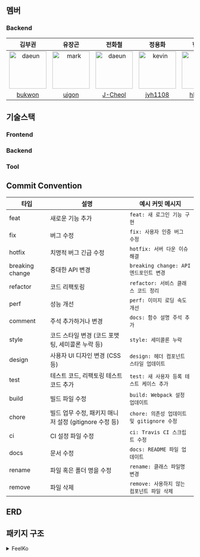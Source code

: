 ## 멤버
### Backend

|                                                  김부권                                                   |                                                  유장곤                                                  |                                                   전화철                                                   |                                                  정용화                                                  |                                                  현범석                                                   |
|:------------------------------------------------------------------------------------------------------:|:-----------------------------------------------------------------------------------------------------:|:-------------------------------------------------------------------------------------------------------:|:-----------------------------------------------------------------------------------------------------:|:------------------------------------------------------------------------------------------------------:|
| <img src="https://avatars.githubusercontent.com/u/148305892?v=4" alt="daeun" width="100" height="100"> | <img src="https://avatars.githubusercontent.com/u/125572887?v=4" alt="mark" width="100" height="100"> | <img src="https://avatars.githubusercontent.com/u/117714970?v=4" alt="daeun" width="100" height="100"> | <img src="https://avatars.githubusercontent.com/u/95514445?s=70&v=4" alt="kevin" width="100" height="100"> | <img src="https://avatars.githubusercontent.com/u/128991564?v=4" alt="kevin" width="100" height="100"> |
|                                 [bukwon](https://github.com/bukwon)                                  |                               [ujgon](https://github.com/ujgon)                               |                                 [J-Cheol](https://github.com/J-Cheol)                                  |                                   [jyh1108](https://github.com/jyh1108)                                   |                                  [hbs530](https://github.com/hbs530)                                   |

## 기술스택
### Frontend

[//]: # (![Frontend_stack]&#40;src/main/resources/static/images/readme/Frontend_stack.png&#41;)

### Backend

[//]: # (![Backend_stack]&#40;src/main/resources/static/images/readme/Backend_stack.png&#41;)

### Tool

[//]: # (![Tool]&#40;src/main/resources/static/images/readme/Tool.png&#41;)

## Commit Convention
| 타입            | 설명                                          | 예시 커밋 메시지                        |
|----------------|----------------------------------------------|----------------------------------|
| feat           | 새로운 기능 추가                              | `feat: 새 로그인 기능 구현`              |
| fix            | 버그 수정                                    | `fix: 사용자 인증 버그 수정`              |
| hotfix         | 치명적 버그 긴급 수정                          | `hotfix: 서버 다운 이슈 해결`            |
| breaking change | 중대한 API 변경                              | `breaking change: API 엔드포인트 변경`  |
| refactor       | 코드 리팩토링                                 | `refactor: 서비스 클래스 코드 정리`        |
| perf           | 성능 개선                                    | `perf: 이미지 로딩 속도 개선`             |
| comment        | 주석 추가하거나 변경                            | `docs: 함수 설명 주석 추가`              |
| style          | 코드 스타일 변경 (코드 포맷팅, 세미콜론 누락 등) | `style: 세미콜론 누락`                 |
| design         | 사용자 UI 디자인 변경 (CSS 등)                 | `design: 헤더 컴포넌트 스타일 업데이트`       |
| test           | 테스트 코드, 리팩토링 테스트 코드 추가          | `test: 새 사용자 등록 테스트 케이스 추가`      |
| build          | 빌드 파일 수정                                | `build: Webpack 설정 업데이트`         |
| chore          | 빌드 업무 수정, 패키지 매니저 설정 (gitignore 수정 등) | `chore: 의존성 업데이트 및 gitignore 수정` |
| ci             | CI 설정 파일 수정                             | `ci: Travis CI 스크립트 수정`          |
| docs           | 문서 수정                                    | `docs: README 파일 업데이트`           |
| rename         | 파일 혹은 폴더 명을 수정                        | `rename: 클래스 파일명 변경`             |
| remove         | 파일 삭제                                    | `remove: 사용하지 않는 컴포넌트 파일 삭제`     |

## ERD

## 패키지 구조
<details>
<summary> FeelKo</summary>
<pre><code>📦TechTree
 ┣ 📂domain
</code></pre>
</details>
